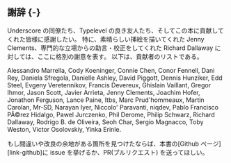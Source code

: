 ## 謝辞 {-}

Underscore の同僚たち、Typelevel の良き友人たち、そしてこの本に貢献してくれた皆様に感謝したい。
特に、素晴らしい挿絵を描いてくれた Jenny Clements、専門的な立場からの助言・校正をしてくれた Richard Dallaway に対しては、ここに格別の謝意を表す。
以下は、貢献者のリストである。

<!-- コンマ、ピリオド、"and"を句読点と「そして」に変える?  -->
<!-- とりあえず and は消した -->

Alessandro Marrella,
Cody Koeninger,
Connie Chen,
Conor Fennell,
Dani Rey,
Daniela Sfregola,
Danielle Ashley,
David Piggott,
Dennis Hunziker,
Edd Steel,
Evgeny Veretennikov,
Francis Devereux,
Ghislain Vaillant,
Gregor Ihmor,
Jason Scott,
Javier Arrieta,
Jenny Clements,
Joachim Hofer,
Jonathon Ferguson,
Lance Paine,
ltbs,
Marc Prud'hommeaux,
Martin Carolan,
Mr-SD,
Narayan Iyer,
Niccolo' Paravanti,
niqdev,
Pablo Francisco PÃ©rez Hidalgo,
Pawel Jurczenko,
Phil Derome,
Philip Schwarz,
Richard Dallaway,
Rodrigo B. de Oliveira,
Seoh Char,
Sergio Magnacco,
Toby Weston,
Victor Osolovskiy,
Yinka Erinle.

もし間違いや改良の余地がある箇所を見つけたならば、本書の[Github ページ][link-github]に issue を挙げるか、PR(プルリクエスト) を送ってほしい。
